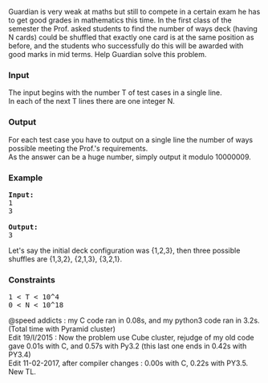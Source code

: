 <p>Guardian is very weak at maths but still to compete in a certain exam he has to get good grades in mathematics this time. In the first class of the semester the Prof. asked students to find the number of ways deck (having N cards) could be shuffled that exactly one card is at the same position as before, and the students who successfully do this will be awarded with good marks in mid terms. Help Guardian solve this problem.</p>

<h3>Input</h3>
<p>The input begins with the number T of test cases in a single line.<br>
In each of the next T lines there are one integer N.</p>

<h3>Output</h3>
<p>For each test case you have to output on a single line the number of ways possible meeting the Prof.'s requirements.<br>
As the answer can be a huge number, simply output it modulo 10000009.</p>

<h3>Example</h3>

<pre><b>Input:</b>
1
3

<b>Output:</b>
3
</pre>

<p>
Let's say the initial deck configuration was {1,2,3}, then three possible shuffles are {1,3,2}, {2,1,3}, {3,2,1}.</p>

<h3>Constraints</h3>
<pre>1 &lt; T &lt; 10^4
0 &lt; N &lt; 10^18
</pre>
<p>@speed addicts : my C code ran in 0.08s, and my python3 code ran in 3.2s. (Total time with Pyramid cluster)<br>
Edit 19/I/2015 : Now the problem use Cube cluster, rejudge of my old code gave 0.01s with C, and 0.57s with Py3.2 (this last one ends in 0.42s with PY3.4)<br>
Edit 11-02-2017, after compiler changes : 0.00s with C, 0.22s with PY3.5. New TL.</p>